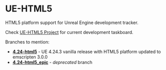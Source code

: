 # UE-HTML5

HTML5 platform support for Unreal Engine development tracker.

Check [UE-HTML5 Project](https://github.com/users/ufna/projects/1/) for current development taskboard.

Branches to mention:

* **[4.24-html5](https://github.com/ufna/UnrealEngine/tree/4.24-html5)** - UE 4.24.3 vanilla release with HTML5 platform updated to emscripten 3.0.0
* **[4.24-html5_epic](https://github.com/ufna/UnrealEngine/tree/4.24-html5_epic)** - _deprecated_ branch

